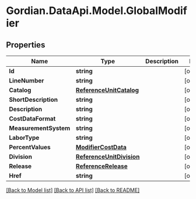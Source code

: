 # Gordian.DataApi.Model.GlobalModifier
## Properties

Name | Type | Description | Notes
------------ | ------------- | ------------- | -------------
**Id** | **string** |  | [optional] 
**LineNumber** | **string** |  | [optional] 
**Catalog** | [**ReferenceUnitCatalog**](ReferenceUnitCatalog.md) |  | [optional] 
**ShortDescription** | **string** |  | [optional] 
**Description** | **string** |  | [optional] 
**CostDataFormat** | **string** |  | [optional] 
**MeasurementSystem** | **string** |  | [optional] 
**LaborType** | **string** |  | [optional] 
**PercentValues** | [**ModifierCostData**](ModifierCostData.md) |  | [optional] 
**Division** | [**ReferenceUnitDivision**](ReferenceUnitDivision.md) |  | [optional] 
**Release** | [**ReferenceRelease**](ReferenceRelease.md) |  | [optional] 
**Href** | **string** |  | [optional] 

[[Back to Model list]](../README.md#documentation-for-models) [[Back to API list]](../README.md#documentation-for-api-endpoints) [[Back to README]](../README.md)

